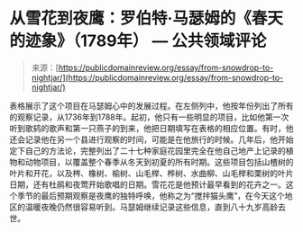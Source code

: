 <!--yml

category: 未分类

date: 2024-05-27 14:45:10

-->

# 从雪花到夜鹰：罗伯特·马瑟姆的《春天的迹象》（1789年） — 公共领域评论

> 来源：[https://publicdomainreview.org/essay/from-snowdrop-to-nightjar/](https://publicdomainreview.org/essay/from-snowdrop-to-nightjar/)

[](#p-4-0)

表格展示了这个项目在马瑟姆心中的发展过程。在左侧列中，他按年份列出了所有的观察记录，从1736年到1788年。起初，他只有一些明显的项目，比如他第一次听到歌鸫的歌声和第一只燕子的到来，他把日期填写在表格的相应位置。有时，他还会记录他在另一个县进行观察的时间，可能是在他旅行的时候。几年后，他开始定下自己的方法论，完整列出了二十七种家庭花园里完全在他自己地产上记录的植物和动物项目，以覆盖整个春季从冬天到初夏的所有时期。这些项目包括山楂树的叶片和开花，以及梣、橡树、榆树、山毛榉、桦树、水曲柳、山毛榉和栗树的叶片日期，还有杜鹃和夜莺开始歌唱的日期。雪花花是他预计最早看到的花卉之一。这个季节的最后预期观察是夜鹰的独特呼唤，他称之为“搅拌猫头鹰”，在今天这个地区的温暖夜晚仍然很容易听到。马瑟姆继续记录这些信息，直到八十九岁高龄去世。
